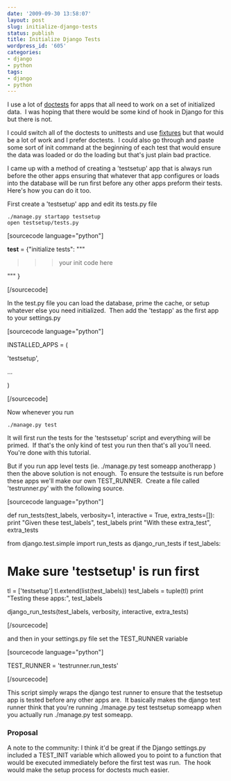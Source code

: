 ```yaml
---
date: '2009-09-30 13:58:07'
layout: post
slug: initialize-django-tests
status: publish
title: Initialize Django Tests
wordpress_id: '605'
categories:
- django
- python
tags:
- django
- python
---
```


I use a lot of [doctests](http://docs.djangoproject.com/en/dev/topics/testing/#writing-doctests) for apps that all need to work on a set of initialized data.  I was hoping that there would be some kind of hook in Django for this but there is not.

I could switch all of the doctests to unittests and use [fixtures](http://docs.djangoproject.com/en/dev/topics/testing/#fixture-loading) but that would be a lot of work and I prefer doctests.  I could also go through and paste some sort of init command at the beginning of each test that would ensure the data was loaded or do the loading but that's just plain bad practice.

I came up with a method of creating a 'testsetup' app that is always run before the other apps ensuring that whatever that app configures or loads into the database will be run first before any other apps preform their tests.  Here's how you can do it too.

First create a 'testsetup' app and edit its tests.py file

    
    ./manage.py startapp testsetup
    open testsetup/tests.py


[sourcecode language="python"]

__test__ = {"initialize tests": """

>>> your init code here

""" }

[/sourcecode]



In the test.py file you can load the database, prime the cache, or setup whatever else you need initialized.  Then add the 'testapp' as the first app to your settings.py

[sourcecode language="python"]

INSTALLED_APPS = (

'testsetup',

...

)

[/sourcecode]

Now whenever you run

    
    ./manage.py test


It will first run the tests for the 'testssetup' script and everything will be primed.  If that's the only kind of test you run then that's all you'll need.  You're done with this tutorial.

But if you run app level tests (ie. ./manage.py test someapp anotherapp ) then the above solution is not enough.  To ensure the testsuite is run before these apps we'll make our own TEST_RUNNER.  Create a file called 'testrunner.py' with the following source.

[sourcecode language="python"]

def run_tests(test_labels, verbosity=1, interactive = True, extra_tests=[]):
print "Given these test_labels", test_labels
print "With these extra_test", extra_tests

from django.test.simple import run_tests as django_run_tests
if test_labels:
# Make sure 'testsetup' is run first
tl = ['testsetup']
tl.extend(list(test_labels))
test_labels = tuple(tl)
print "Testing these apps:", test_labels

django_run_tests(test_labels, verbosity, interactive, extra_tests)

[/sourcecode]

and then in your settings.py file set the TEST_RUNNER variable

[sourcecode language="python"]

TEST_RUNNER = 'testrunner.run_tests'

[/sourcecode]

This script simply wraps the django test runner to ensure that the testsetup app is tested before any other apps are.  It basically makes the django test runner think that you're running ./manage.py test testsetup someapp when you actually run ./manage.py test someapp.


### Proposal


A note to the community: I think it'd be great if the Django settings.py included a TEST_INIT variable which allowed you to point to a function that would be executed immediately before the first test was run.  The hook would make the setup process for doctests much easier.
